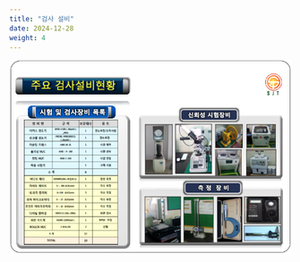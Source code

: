 ```yaml
---
title: "검사 설비"
date: 2024-12-28
weight: 4
---
```


![Company Introduction](/images/about/inspection.png)

